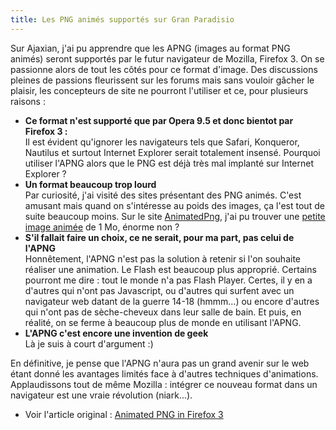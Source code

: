 ```yaml
---
title: Les PNG animés supportés sur Gran Paradisio
---
```

Sur Ajaxian, j'ai pu apprendre que les APNG (images au format PNG animés) seront supportés par le futur navigateur de Mozilla, Firefox 3. On se passionne alors de tout les côtés pour ce format d'image. Des discussions pleines de passions fleurissent sur les forums mais sans vouloir gâcher le plaisir, les concepteurs de site ne pourront l'utiliser et ce, pour plusieurs raisons :

*   **Ce format n'est supporté que par Opera 9.5 et donc bientot par Firefox 3 :**  
    Il est évident qu'ignorer les navigateurs tels que Safari, Konqueror, Nautilus et surtout Internet Explorer serait totalement insensé. Pourquoi utiliser l'APNG alors que le PNG est déjà très mal implanté sur Internet Explorer ?
*   **Un format beaucoup trop lourd**  
    Par curiosité, j'ai visité des sites présentant des PNG animés. C'est amusant mais quand on s'intéresse au poids des images, ça l'est tout de suite beaucoup moins. Sur le site [AnimatedPng](http://www.animatedpng.com/ "Se rendre sur le site Animated PNG"), j'ai pu trouver une [petite image animée](http://www.animatedpng.com/wp-content/themes/apng_theme/images/samples/william_wong02.png "Voir l'image qui est pèse son pesant d'animation :)") de 1 Mo, énorme non ?
*   **S'il fallait faire un choix, ce ne serait, pour ma part, pas celui de l'APNG**  
    Honnêtement, l'APNG n'est pas la solution à retenir si l'on souhaite réaliser une animation. Le Flash est beaucoup plus approprié. Certains pourront me dire : tout le monde n'a pas Flash Player. Certes, il y en a d'autres qui n'ont pas Javascript, ou d'autres qui surfent avec un navigateur web datant de la guerre 14-18 (hmmm...) ou encore d'autres qui n'ont pas de sèche-cheveux dans leur salle de bain. Et puis, en réalité, on se ferme à beaucoup plus de monde en utilisant l'APNG.
*   **L'APNG c'est encore une invention de geek**  
    Là je suis à court d'argument :)

En définitive, je pense que l'APNG n'aura pas un grand avenir sur le web étant donné les avantages limités face à d'autres techniques d'animations. Applaudissons tout de même Mozilla : intégrer ce nouveau format dans un navigateur est une vraie révolution (niark...).

*   Voir l'article original : [Animated PNG in Firefox 3](http://ajaxian.com/archives/animated-png-in-firefox-3/trackback/)